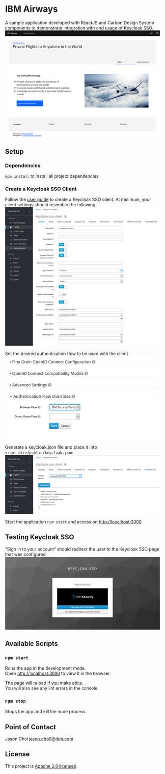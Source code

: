 # IBM Airways
A sample application developed with ReactJS and Carbon Design System components to demonstrate integration with and usage of Keycloak SSO.
![IBM Airways LandingPage](https://github.com/jason-choi1/ibm-airways-keycloak-sso/blob/master/supplements/ibm_airways_landingpage.PNG)

## Setup
### Dependencies
`npm install` to install all project dependencies

### Create a Keycloak SSO Client
Follow the [user guide](https://www.keycloak.org/docs/latest/server_admin/#_clients) to create a Keycloak SSO client. 
At minimum, your client settings should resemble the following:
![Keycloak SSO Client Config](https://github.com/jason-choi1/ibm-airways-keycloak-sso/blob/master/supplements/keycloak_sso_client_config.PNG)

Set the desired authentication flow to be used with the client
![Keycloak SSO Client Auth Flow](https://github.com/jason-choi1/ibm-airways-keycloak-sso/blob/master/supplements/keycloak_sso_client_auth_flow.PNG)

Generate a keycloak.json file and place it into `<root_dir>/public/keycloak.json`
![Keycloak SSO Client JSON](https://github.com/jason-choi1/ibm-airways-keycloak-sso/blob/master/supplements/keycloak_sso_client_oidc_json.PNG)

Start the application 
`npm start` and access on [http://localhost:3000](http://localhost:3000)

## Testing Keycloak SSO
"Sign in to your account" should redirect the user to the Keycloak SSO page that was configured
![Keycloak SSO Login Page](https://github.com/jason-choi1/ibm-airways-keycloak-sso/blob/master/supplements/keycloak_sso_login_page.PNG)

## Available Scripts
### `npm start`
Runs the app in the development mode.<br />
Open [http://localhost:3000](http://localhost:3000) to view it in the browser.

The page will reload if you make edits.<br />
You will also see any lint errors in the console.

### `npm stop`
Stops the app and kill the node process

## Point of Contact
Jason Choi <jason.choi1@ibm.com>

## License
This project is [Apache 2.0 licensed](./LICENSE).
